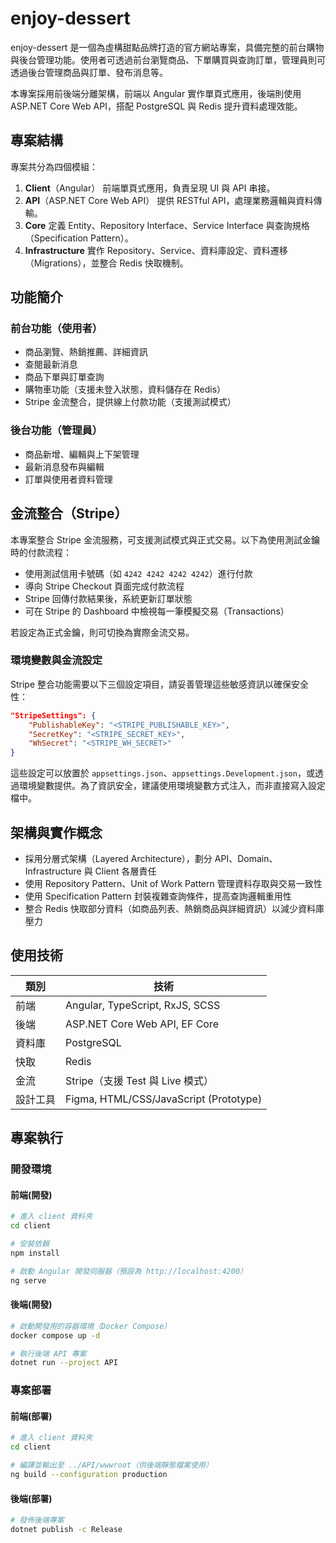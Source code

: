 # enjoy-dessert

enjoy-dessert 是一個為虛構甜點品牌打造的官方網站專案，具備完整的前台購物與後台管理功能。使用者可透過前台瀏覽商品、下單購買與查詢訂單，管理員則可透過後台管理商品與訂單、發布消息等。

本專案採用前後端分離架構，前端以 Angular 實作單頁式應用，後端則使用 ASP.NET Core Web API，搭配 PostgreSQL 與 Redis 提升資料處理效能。

## 專案結構

專案共分為四個模組：

1. **Client**（Angular）
   前端單頁式應用，負責呈現 UI 與 API 串接。
2. **API**（ASP.NET Core Web API）
   提供 RESTful API，處理業務邏輯與資料傳輸。
3. **Core**
   定義 Entity、Repository Interface、Service Interface 與查詢規格（Specification Pattern）。
4. **Infrastructure**
   實作 Repository、Service、資料庫設定、資料遷移（Migrations），並整合 Redis 快取機制。

## 功能簡介

### 前台功能（使用者）

- 商品瀏覽、熱銷推薦、詳細資訊
- 查閱最新消息
- 商品下單與訂單查詢
- 購物車功能（支援未登入狀態，資料儲存在 Redis）
- Stripe 金流整合，提供線上付款功能（支援測試模式）

### 後台功能（管理員）

- 商品新增、編輯與上下架管理
- 最新消息發布與編輯
- 訂單與使用者資料管理

## 金流整合（Stripe）

本專案整合 Stripe 金流服務，可支援測試模式與正式交易。以下為使用測試金鑰時的付款流程：

- 使用測試信用卡號碼（如 `4242 4242 4242 4242`）進行付款
- 導向 Stripe Checkout 頁面完成付款流程
- Stripe 回傳付款結果後，系統更新訂單狀態
- 可在 Stripe 的 Dashboard 中檢視每一筆模擬交易（Transactions）

若設定為正式金鑰，則可切換為實際金流交易。

### 環境變數與金流設定

Stripe 整合功能需要以下三個設定項目，請妥善管理這些敏感資訊以確保安全性：

```json
"StripeSettings": {
    "PublishableKey": "<STRIPE_PUBLISHABLE_KEY>",
    "SecretKey": "<STRIPE_SECRET_KEY>",
    "WhSecret": "<STRIPE_WH_SECRET>"
}
```

這些設定可以放置於 `appsettings.json`、`appsettings.Development.json`，或透過環境變數提供。為了資訊安全，建議使用環境變數方式注入，而非直接寫入設定檔中。

## 架構與實作概念

- 採用分層式架構（Layered Architecture），劃分 API、Domain、Infrastructure 與 Client 各層責任
- 使用 Repository Pattern、Unit of Work Pattern 管理資料存取與交易一致性
- 使用 Specification Pattern 封裝複雜查詢條件，提高查詢邏輯重用性
- 整合 Redis 快取部分資料（如商品列表、熱銷商品與詳細資訊）以減少資料庫壓力

## 使用技術

| 類別     | 技術                                   |
| -------- | -------------------------------------- |
| 前端     | Angular, TypeScript, RxJS, SCSS        |
| 後端     | ASP.NET Core Web API, EF Core          |
| 資料庫   | PostgreSQL                             |
| 快取     | Redis                                  |
| 金流     | Stripe（支援 Test 與 Live 模式）       |
| 設計工具 | Figma, HTML/CSS/JavaScript (Prototype) |

## 專案執行

### 開發環境

#### 前端(開發)

```bash
# 進入 client 資料夾
cd client

# 安裝依賴
npm install

# 啟動 Angular 開發伺服器（預設為 http://localhost:4200）
ng serve
```

#### 後端(開發)

```bash
# 啟動開發用的容器環境（Docker Compose）
docker compose up -d

# 執行後端 API 專案
dotnet run --project API
```

### 專案部署

#### 前端(部署)

```bash
# 進入 client 資料夾
cd client

# 編譯並輸出至 ../API/wwwroot（供後端靜態檔案使用）
ng build --configuration production
```

#### 後端(部署)

```bash
# 發佈後端專案
dotnet publish -c Release
```
